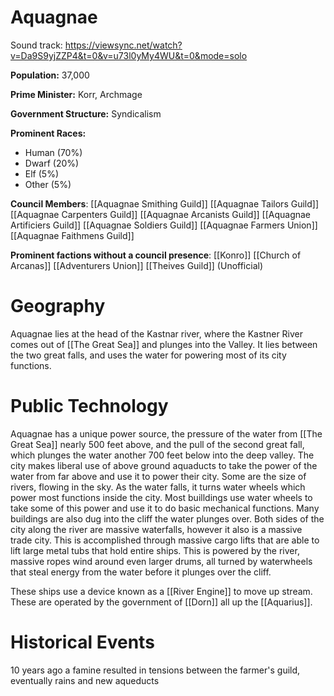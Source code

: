 # Aquagnae

Sound track: https://viewsync.net/watch?v=Da9S9yjZZP4&t=0&v=u73l0yMy4WU&t=0&mode=solo

 **Population:** 37,000
 
 **Prime Minister:** Korr, Archmage

**Government Structure:** Syndicalism

**Prominent Races:** 
- Human (70%)
- Dwarf (20%)
- Elf (5%)
- Other (5%)

**Council Members**:
 [[Aquagnae Smithing Guild]]
 [[Aquagnae Tailors Guild]]
  [[Aquagnae Carpenters Guild]]
 [[Aquagnae Arcanists Guild]]
 [[Aquagnae Artificiers Guild]]
 [[Aquagnae Soldiers Guild]]
 [[Aquagnae Farmers Union]]
[[Aquagnae Faithmens Guild]] 

**Prominent factions without a council presence**:
[[Konro]]
[[Church of Arcanas]]
[[Adventurers Union]]
[[Theives Guild]] (Unofficial)


# Geography

Aquagnae lies at the head of the Kastnar river, where the Kastner River comes out of [[The Great Sea]] and plunges into the Valley. It lies between the two great falls, and uses the water for powering most of its city functions.

# Public Technology
Aquagnae has a unique power source, the pressure of the water from [[The Great Sea]] nearly 500 feet above, and the pull of the second great fall, which plunges the water another 700 feet below into the deep valley. The city makes liberal use of above ground aquaducts to take the power of the water from far above and use it to power their city. Some are the size of rivers, flowing in the sky. As the water falls, it turns water wheels which power most functions inside the city. Most builldings use water wheels to take some of this power and use it to do basic mechanical functions. Many buildings are also dug into the cliff the water plunges over. Both sides of the city along the river are massive waterfalls, however it also is a massive trade city. This is accomplished through massive cargo lifts that are able to lift large metal tubs that hold entire ships. This is powered by the river, massive ropes wind around even larger drums, all turned by waterwheels that steal energy from the water before it plunges over the cliff.

These ships use a device known as a [[River Engine]] to move up stream. These are operated by the government of [[Dorn]] all up the [[Aquarius]].


# Historical Events

10 years ago a famine resulted in tensions between the farmer's guild, eventually rains and new aqueducts 

